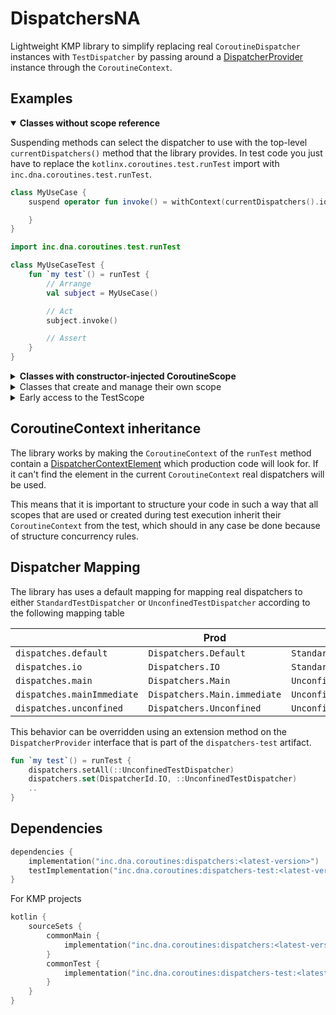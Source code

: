 # DispatchersNA

Lightweight KMP library to simplify replacing real `CoroutineDispatcher` instances with `TestDispatcher` by passing around a [DispatcherProvider](dispatchers/src/commonMain/kotlin/inc/dna/coroutines/DispatcherProvider.kt) instance through the `CoroutineContext`.

## Examples

<details open>
    <summary><b>Classes without scope reference</b></summary>

Suspending methods can select the dispatcher to use with the top-level `currentDispatchers()` method that the library provides. In test code you just have to replace the `kotlinx.coroutines.test.runTest` import with `inc.dna.coroutines.test.runTest`.

```kotlin
class MyUseCase {
    suspend operator fun invoke() = withContext(currentDispatchers().io) {

    }
}
```

```kotlin
import inc.dna.coroutines.test.runTest

class MyUseCaseTest {
    fun `my test`() = runTest {
        // Arrange
        val subject = MyUseCase()

        // Act
        subject.invoke()

        // Assert
    }
}
```

</details>
<details>
    <summary><b>Classes with constructor-injected CoroutineScope</b></summary>

For classes that have a constructor injected scope, like ViewModels you have to make sure that you pass in a scope which is either the `TestScope`, `backgroundScope` or a custom scope that [inherits the `DispatchersContextElement`](#coroutinecontext-inheritance) from the `TestScope.coroutineContext`.

Then you can use the extension property on `val CoroutineScope.dispatchers` to select the dispatcher that you need.

```kotlin
class MyViewModel(
    val scope: CoroutineScope,
) : ViewModel(scope) {

    private val defaultDispatcher = scope.dispatchers.default
}
```

```kotlin
import inc.dna.coroutines.test.runTest

class MyViewModelTest {
    @Test
    fun `my test`() = runTest {
        val subject = MyViewModel(
            scope = backgroundScope
        )
    }
}
```

</details>

<details>
    <summary>Classes that create and manage their own scope</summary>

If a class creates a CoroutineScope internally it should either use a constructor-injected CoroutineContext or a constructor-injected parent scope to build upon to ensure that the scope [inherits the `DispatchersContextElement`](#coroutinecontext-inheritance).

```kotlin
class MySelfContainedClass(
    val context: CoroutineContext = EmptyCoroutineContext,
) {
    val scope = CoroutineScope(context + SupervisorJob(parent = context.job) + context.dispatchers.default)

    fun release() {
        scope.cancel()
    }
}
```

```kotlin
import inc.dna.coroutines.test.runTest

class MyViewModelTest {
    @Test
    fun `my test`() = runTest {
        // Arrange
        val subject = MySelfContainedClass(
            scope = coroutineContext
        )

        subject.release()
    }
}
```

</details>

<details>
    <summary>Early access to the TestScope</summary>

Besides the top-level runTest, the `coroutines-test` artifact also allows early creation of the `TestScope` so that you can use it to instantiate dependencies when the test framework creates your test instance.

For this the library provides the [`inc.dna.coroutines.test.TestScope`](dispatchers-test/src/commonMain/kotlin/inc/dna/coroutines/test/TestScope.kt) top-level factory method which ensures that the `TestScope` is instantiated with the right `CoroutineContext` elements.

```kotlin
import inc.dna.coroutines.test.TestScope

class MyViewModelTest {

    val scope = TestScope()
    val subject = MySelfContainedClass(scope.backgrounScope)

    @Test
    fun `my test`() = scope.runTest {
        ...
    }
}
```

</details>

## CoroutineContext inheritance

The library works by making the `CoroutineContext` of the `runTest` method contain a [DispatcherContextElement](dispatchers/src/commonMain/kotlin/inc/dna/coroutines/DispatcherProvider.kt) which production code will look for. If it can't find the element in the current `CoroutineContext` real dispatchers will be used.

This means that it is important to structure your code in such a way that all scopes that are used or created during test execution inherit their `CoroutineContext` from the test, which should in any case be done because of structure concurrency rules.

## Dispatcher Mapping

The library has uses a default mapping for mapping real dispatchers to either `StandardTestDispatcher` or `UnconfinedTestDispatcher` according to the following mapping table

|                            | Prod                         | Test                       |
|----------------------------|------------------------------|----------------------------|
| `dispatches.default`       | `Dispatchers.Default`        | `StandardTestDispatcher`   |
| `dispatches.io`            | `Dispatchers.IO`             | `StandardTestDispatcher`   |
| `dispatches.main`          | `Dispatchers.Main`           | `UnconfinedTestDispatcher` |
| `dispatches.mainImmediate` | `Dispatchers.Main.immediate` | `UnconfinedTestDispatcher` |
| `dispatches.unconfined`    | `Dispatchers.Unconfined`     | `UnconfinedTestDispatcher` |

This behavior can be overridden using an extension method on the `DispatcherProvider` interface that is part of the `dispatchers-test` artifact.

```kotlin
fun `my test`() = runTest {
    dispatchers.setAll(::UnconfinedTestDispatcher)
    dispatchers.set(DispatcherId.IO, ::UnconfinedTestDispatcher)
    ..
}
```

## Dependencies

```kotlin
dependencies {
    implementation("inc.dna.coroutines:dispatchers:<latest-version>")
    testImplementation("inc.dna.coroutines:dispatchers-test:<latest-version>")
}
```

For KMP projects

```kotlin
kotlin {
    sourceSets {
        commonMain {
            implementation("inc.dna.coroutines:dispatchers:<latest-version>")
        }
        commonTest {
            implementation("inc.dna.coroutines:dispatchers-test:<latest-version>")
        }
    }
}
```
